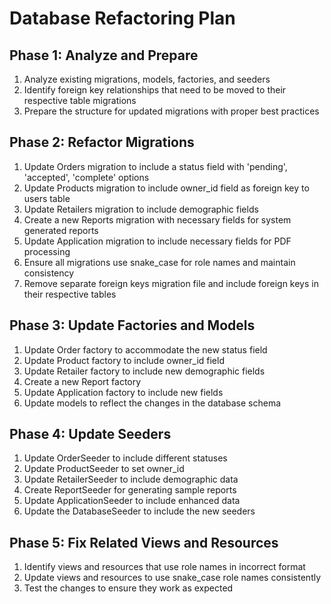 # Database Refactoring Plan

## Phase 1: Analyze and Prepare

1. Analyze existing migrations, models, factories, and seeders
2. Identify foreign key relationships that need to be moved to their respective table migrations
3. Prepare the structure for updated migrations with proper best practices

## Phase 2: Refactor Migrations

1. Update Orders migration to include a status field with 'pending', 'accepted', 'complete' options
2. Update Products migration to include owner_id field as foreign key to users table
3. Update Retailers migration to include demographic fields
4. Create a new Reports migration with necessary fields for system generated reports
5. Update Application migration to include necessary fields for PDF processing
6. Ensure all migrations use snake_case for role names and maintain consistency
7. Remove separate foreign keys migration file and include foreign keys in their respective tables

## Phase 3: Update Factories and Models

1. Update Order factory to accommodate the new status field
2. Update Product factory to include owner_id field
3. Update Retailer factory to include new demographic fields
4. Create a new Report factory
5. Update Application factory to include new fields
6. Update models to reflect the changes in the database schema

## Phase 4: Update Seeders

1. Update OrderSeeder to include different statuses
2. Update ProductSeeder to set owner_id
3. Update RetailerSeeder to include demographic data
4. Create ReportSeeder for generating sample reports
5. Update ApplicationSeeder to include enhanced data
6. Update the DatabaseSeeder to include the new seeders

## Phase 5: Fix Related Views and Resources

1. Identify views and resources that use role names in incorrect format
2. Update views and resources to use snake_case role names consistently
3. Test the changes to ensure they work as expected
